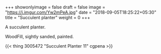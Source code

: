 +++
showonlyimage = false
draft = false
image = "https://i.imgur.com/Yw2mPeA.jpg"
date = "2018-09-05T18:25:22+05:30"
title = "Succulent planter"
weight = 0
+++

A succulent planter.
<!--more-->

WoodFill, sightly sanded, painted.

{{< thing 3005472 "Succulent Planter 11" cgpena >}}
